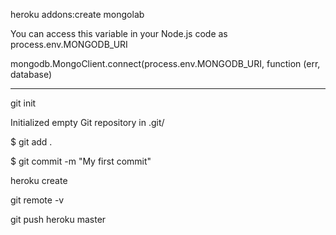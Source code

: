heroku addons:create mongolab

You can access this variable in your Node.js code as process.env.MONGODB\_URI

mongodb.MongoClient.connect\(process.env.MONGODB\_URI, function \(err, database\)

---

git init

Initialized empty Git repository in .git/

$ git add .

$ git commit -m "My first commit"

heroku create

git remote -v

git push heroku master

